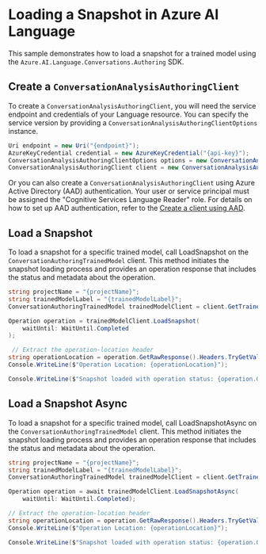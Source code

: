 # Loading a Snapshot in Azure AI Language

This sample demonstrates how to load a snapshot for a trained model using the `Azure.AI.Language.Conversations.Authoring` SDK.

## Create a `ConversationAnalysisAuthoringClient`

To create a `ConversationAnalysisAuthoringClient`, you will need the service endpoint and credentials of your Language resource. You can specify the service version by providing a `ConversationAnalysisAuthoringClientOptions` instance.

```C# Snippet:CreateAuthoringClientForSpecificApiVersion
Uri endpoint = new Uri("{endpoint}");
AzureKeyCredential credential = new AzureKeyCredential("{api-key}");
ConversationAnalysisAuthoringClientOptions options = new ConversationAnalysisAuthoringClientOptions(ConversationAnalysisAuthoringClientOptions.ServiceVersion.V2024_11_15_Preview);
ConversationAnalysisAuthoringClient client = new ConversationAnalysisAuthoringClient(endpoint, credential, options);
```

Or you can also create a `ConversationAnalysisAuthoringClient` using Azure Active Directory (AAD) authentication. Your user or service principal must be assigned the "Cognitive Services Language Reader" role.
For details on how to set up AAD authentication, refer to the [Create a client using AAD](https://github.com/Azure/azure-sdk-for-net/blob/main/sdk/cognitivelanguage/Azure.AI.Language.Conversations.Authoring/README.md#create-a-client-using-azure-active-directory-authentication).

## Load a Snapshot

To load a snapshot for a specific trained model, call LoadSnapshot on the `ConversationAuthoringTrainedModel` client. This method initiates the snapshot loading process and provides an operation response that includes the status and metadata about the operation.

```C# Snippet:Sample10_ConversationsAuthoring_LoadSnapshot
string projectName = "{projectName}";
string trainedModelLabel = "{trainedModelLabel}";
ConversationAuthoringTrainedModel trainedModelClient = client.GetTrainedModel(projectName, trainedModelLabel);

Operation operation = trainedModelClient.LoadSnapshot(
    waitUntil: WaitUntil.Completed
);

 // Extract the operation-location header
string operationLocation = operation.GetRawResponse().Headers.TryGetValue("operation-location", out string location) ? location : null;
Console.WriteLine($"Operation Location: {operationLocation}");

Console.WriteLine($"Snapshot loaded with operation status: {operation.GetRawResponse().Status}");
```

## Load a Snapshot Async

To load a snapshot for a specific trained model, call LoadSnapshotAsync on the `ConversationAuthoringTrainedModel` client. This method initiates the snapshot loading process and provides an operation response that includes the status and metadata about the operation.

```C# Snippet:Sample10_ConversationsAuthoring_LoadSnapshotAsync
string projectName = "{projectName}";
string trainedModelLabel = "{trainedModelLabel}";
ConversationAuthoringTrainedModel trainedModelClient = client.GetTrainedModel(projectName, trainedModelLabel);

Operation operation = await trainedModelClient.LoadSnapshotAsync(
    waitUntil: WaitUntil.Completed);

// Extract the operation-location header
string operationLocation = operation.GetRawResponse().Headers.TryGetValue("operation-location", out string location) ? location : null;
Console.WriteLine($"Operation Location: {operationLocation}");

Console.WriteLine($"Snapshot loaded with operation status: {operation.GetRawResponse().Status}");
```
